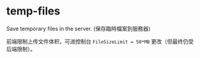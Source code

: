 # temp-files

Save temporary files in the server. (保存臨時檔案到服務器)

前端限制上传文件体积，可进控制台 `FileSizeLimit = 50*MB` 更改（但最终仍受后端限制）。